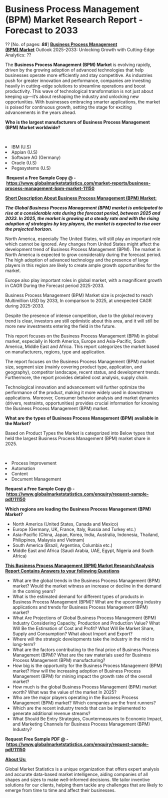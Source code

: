 <H1>Business Process Management (BPM) Market Research Report - Forecast to 2033</H1><p>?? [No. of pages:&nbsp;<strong><em>88</em></strong>]&nbsp;<strong><a href="https://www.globalmarketstatistics.com/market-reports/business-process-management-bpm-market-11150">Business Process Management (BPM)&nbsp;Market</a></strong>&nbsp;Outlook 2025-2033: Unlocking Growth with Cutting-Edge Analytics: ??</p><p>The <strong>Business Process Management (BPM) Market</strong> is evolving rapidly, driven by the growing adoption of advanced technologies that help businesses operate more efficiently and stay competitive. As industries push for greater innovation and performance, companies are investing heavily in cutting-edge solutions to streamline operations and boost productivity. This wave of technological transformation is not just about keeping up&mdash;it&rsquo;s about reshaping the industry and unlocking new opportunities. With businesses embracing smarter applications, the market is poised for continuous growth, setting the stage for exciting advancements in the years ahead.</p><p><strong>Who is the largest manufacturers of Business Process Management (BPM) Market worldwide?</strong></p><p>&nbsp;<li>IBM (U.S)<li> Appian (U.S)<li> Software AG (Germany)<li> Oracle (U.S)<li> Pegasystems (U.S)</p><p>&nbsp;<strong>Request a Free Sample Copy @ -&nbsp;<a href="https://www.globalmarketstatistics.com/market-reports/business-process-management-bpm-market-11150">https://www.globalmarketstatistics.com/market-reports/business-process-management-bpm-market-11150</a></strong></p><p><strong><u>Short Description About Business Process Management (BPM) Market:</u></strong></p><p><strong><em>The Global Business Process Management (BPM) market is anticipated to rise at a considerable rate during the forecast period, between 2025 and 2033. In 2025, the market is growing at a steady rate and with the rising adoption of strategies by key players, the market is expected to rise over the projected horizon.</em></strong></p><p>North America, especially The United States, will still play an important role which cannot be ignored. Any changes from United States might affect the development trend of Business Process Management (BPM). The market in North America is expected to grow considerably during the forecast period. The high adoption of advanced technology and the presence of large players in this region are likely to create ample growth opportunities for the market.</p><p>Europe also play important roles in global market, with a magnificent growth in CAGR During the Forecast period 2025-2033.</p><p>Business Process Management (BPM) Market size is projected to reach Multimillion USD by 2033, In comparison to 2025, at unexpected CAGR during 2025-2033.</p><p>Despite the presence of intense competition, due to the global recovery trend is clear, investors are still optimistic about this area, and it will still be more new investments entering the field in the future.</p><p>This report focuses on the Business Process Management (BPM) in global market, especially in North America, Europe and Asia-Pacific, South America, Middle East and Africa. This report categorizes the market based on manufacturers, regions, type and application.</p><p>The report focuses on the Business Process Management (BPM) market size, segment size (mainly covering product type, application, and geography), competitor landscape, recent status, and development trends. Furthermore, the report provides detailed cost analysis, supply chain.</p><p>Technological innovation and advancement will further optimize the performance of the product, making it more widely used in downstream applications. Moreover, Consumer behavior analysis and market dynamics (drivers, restraints, opportunities) provides crucial information for knowing the Business Process Management (BPM) market.</p><p><strong>What are the types of Business Process Management (BPM) available in the Market?</strong></p><p>Based on Product Types the Market is categorized into Below types that held the largest Business Process Management (BPM) market share in 2025.</p><p>&nbsp;<li>Process Improvement<li> Automation<li> Content<li> Document Management&nbsp;</p><p><strong>Request a Free Sample Copy @ -&nbsp;<a href="https://www.globalmarketstatistics.com/enquiry/request-sample-pdf/11150">https://www.globalmarketstatistics.com/enquiry/request-sample-pdf/11150</a></strong></p><p><strong>Which regions are leading the Business Process Management (BPM) Market?</strong></p><ul><li>North America (United States, Canada and Mexico)</li><li>Europe (Germany, UK, France, Italy, Russia and Turkey etc.)</li><li>Asia-Pacific (China, Japan, Korea, India, Australia, Indonesia, Thailand, Philippines, Malaysia and Vietnam)</li><li>South America (Brazil, Argentina, Columbia etc.)</li><li>Middle East and Africa (Saudi Arabia, UAE, Egypt, Nigeria and South Africa)</li></ul><p><strong><u>This Business Process Management (BPM) Market Research/Analysis Report Contains Answers to your following Questions</u></strong></p><ul><li>What are the global trends in the Business Process Management (BPM) market? Would the market witness an increase or decline in the demand in the coming years?</li><li>What is the estimated demand for different types of products in Business Process Management (BPM)? What are the upcoming industry applications and trends for Business Process Management (BPM) market?</li><li>What Are Projections of Global Business Process Management (BPM) Industry Considering Capacity, Production and Production Value? What Will Be the Estimation of Cost and Profit? What Will Be Market Share, Supply and Consumption? What about Import and Export?</li><li>Where will the strategic developments take the industry in the mid to long-term?</li><li>What are the factors contributing to the final price of Business Process Management (BPM)? What are the raw materials used for Business Process Management (BPM) manufacturing?</li><li>How big is the opportunity for the Business Process Management (BPM) market? How will the increasing adoption of Business Process Management (BPM) for mining impact the growth rate of the overall market?</li><li>How much is the global Business Process Management (BPM) market worth? What was the value of the market In 2025?</li><li>Who are the major players operating in the Business Process Management (BPM) market? Which companies are the front runners?</li><li>Which are the recent industry trends that can be implemented to generate additional revenue streams?</li><li>What Should Be Entry Strategies, Countermeasures to Economic Impact, and Marketing Channels for Business Process Management (BPM) Industry?</li></ul><p><strong>Request Free Sample PDF @ -&nbsp;<a href="https://www.globalmarketstatistics.com/enquiry/request-sample-pdf/11150">https://www.globalmarketstatistics.com/enquiry/request-sample-pdf/11150</a></strong></p><p><strong><u>About Us:</u></strong></p><p>Global Market Statistics&nbsp;is a unique organization that offers expert analysis and accurate data-based market intelligence, aiding companies of all shapes and sizes to make well-informed decisions. We tailor inventive solutions for our clients, helping them tackle any challenges that are likely to emerge from time to time and affect their businesses.</p>
